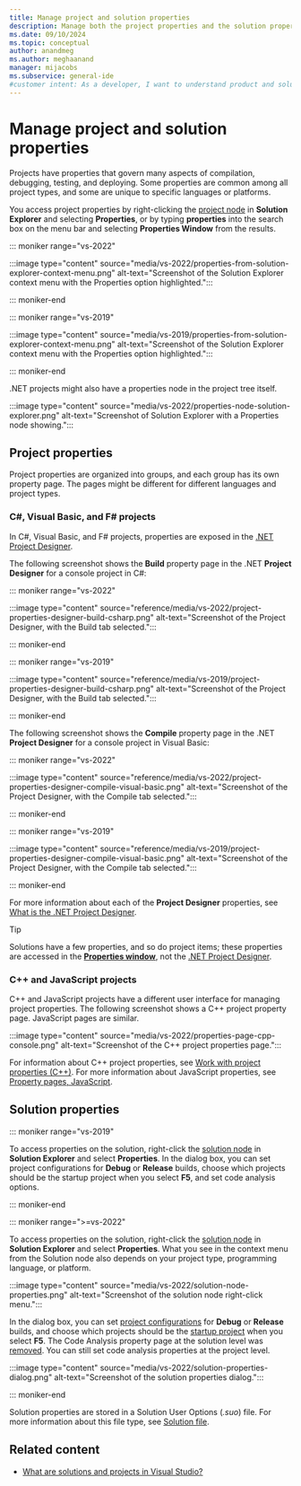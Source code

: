 ```yaml
---
title: Manage project and solution properties
description: Manage both the project properties and the solution properties in Visual Studio for C#, Visual Basic, F#, C++, and JavaScript projects.
ms.date: 09/10/2024
ms.topic: conceptual
author: anandmeg
ms.author: meghaanand
manager: mijacobs
ms.subservice: general-ide
#customer intent: As a developer, I want to understand product and solution properties in Visual Studio to manage different kinds of projects.
---
```

# Manage project and solution properties

Projects have properties that govern many aspects of compilation, debugging, testing, and deploying. Some properties are common among all project types, and some are unique to specific languages or platforms.

You access project properties by right-clicking the [project node](use-solution-explorer.md#solution-explorer-ui) in **Solution Explorer** and selecting **Properties**, or by typing **properties** into the search box on the menu bar and selecting **Properties Window** from the results.

::: moniker range="vs-2022"

:::image type="content" source="media/vs-2022/properties-from-solution-explorer-context-menu.png" alt-text="Screenshot of the Solution Explorer context menu with the Properties option highlighted.":::

::: moniker-end

::: moniker range="vs-2019"

:::image type="content" source="media/vs-2019/properties-from-solution-explorer-context-menu.png" alt-text="Screenshot of the Solution Explorer context menu with the Properties option highlighted.":::

::: moniker-end

.NET projects might also have a properties node in the project tree itself.

:::image type="content" source="media/vs-2022/properties-node-solution-explorer.png" alt-text="Screenshot of Solution Explorer with a Properties node showing.":::

## Project properties

Project properties are organized into groups, and each group has its own property page. The pages might be different for different languages and project types.

### C#, Visual Basic, and F# projects

In C#, Visual Basic, and F# projects, properties are exposed in the [.NET Project Designer](reference/project-properties-reference.md).

The following screenshot shows the **Build** property page in the .NET **Project Designer** for a console project in C#:

::: moniker range="vs-2022"

:::image type="content" source="reference/media/vs-2022/project-properties-designer-build-csharp.png" alt-text="Screenshot of the Project Designer, with the Build tab selected.":::

::: moniker-end

::: moniker range="vs-2019"

:::image type="content" source="reference/media/vs-2019/project-properties-designer-build-csharp.png" alt-text="Screenshot of the Project Designer, with the Build tab selected.":::

::: moniker-end

The following screenshot shows the **Compile** property page in the .NET **Project Designer** for a console project in Visual Basic:

::: moniker range="vs-2022"

:::image type="content" source="reference/media/vs-2022/project-properties-designer-compile-visual-basic.png" alt-text="Screenshot of the Project Designer, with the Compile tab selected.":::

::: moniker-end

::: moniker range="vs-2019"

:::image type="content" source="reference/media/vs-2019/project-properties-designer-compile-visual-basic.png" alt-text="Screenshot of the Project Designer, with the Compile tab selected.":::

::: moniker-end

For more information about each of the **Project Designer** properties, see [What is the .NET Project Designer](reference/project-properties-reference.md).

> [!TIP]
> Solutions have a few properties, and so do project items; these properties are accessed in the [**Properties window**](reference/properties-window.md), not the [.NET Project Designer](reference/project-properties-reference.md).

### C++ and JavaScript projects

C++ and JavaScript projects have a different user interface for managing project properties. The following screenshot shows a C++ project property page. JavaScript pages are similar.

:::image type="content" source="media/vs-2022/properties-page-cpp-console.png" alt-text="Screenshot of the C++ project properties page.":::

For information about C++ project properties, see [Work with project properties (C++)](/cpp/build/working-with-project-properties). For more information about JavaScript properties, see [Property pages, JavaScript](../ide/reference/property-pages-javascript.md).

## Solution properties

::: moniker range="vs-2019"

To access properties on the solution, right-click the [solution node](use-solution-explorer.md#solution-explorer-ui) in **Solution Explorer** and select **Properties**. In the dialog box, you can set project configurations for **Debug** or **Release** builds, choose which projects should be the startup project when you select **F5**, and set code analysis options.

::: moniker-end

::: moniker range=">=vs-2022"

To access properties on the solution, right-click the [solution node](use-solution-explorer.md#solution-explorer-ui) in **Solution Explorer** and select **Properties**. What you see in the context menu from the Solution node also depends on your project type, programming language, or platform.

:::image type="content" source="media/vs-2022/solution-node-properties.png" alt-text="Screenshot of the solution node right-click menu.":::

In the dialog box, you can set [project configurations](understanding-build-configurations.md#solution-configurations) for **Debug** or **Release** builds, and choose which projects should be the [startup project](how-to-set-multiple-startup-projects.md) when you select **F5**. The Code Analysis property page at the solution level was [removed](../code-quality/analyzers-faq.md#code-analysis-solution-property-page). You can still set code analysis properties at the project level.

:::image type="content" source="media/vs-2022/solution-properties-dialog.png" alt-text="Screenshot of the solution properties dialog.":::

::: moniker-end

Solution properties are stored in a Solution User Options (*.suo*) file. For more information about this file type, see [Solution file](solutions-and-projects-in-visual-studio.md#solution-file).

## Related content

- [What are solutions and projects in Visual Studio?](../ide/solutions-and-projects-in-visual-studio.md)
